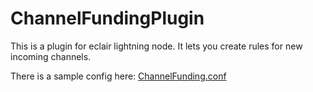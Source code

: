 # ChannelFundingPlugin

This is a plugin for eclair lightning node.
It lets you create rules for new incoming channels.

There is a sample config here: [ChannelFunding.conf](src/main/resources/ChannelFunding.conf)

